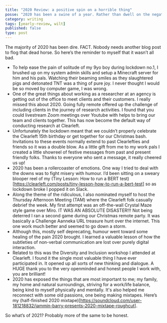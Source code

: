 ```yaml
---
title: "2020 Review: a positive spin on a horrible thing"
posse: "2020 has been a swine of a year. Rather than dwell on the negatives I wanted to share some of the positives."
category: writing
tags: [yearly-review, wilt]
published: false
type: post
---
```


The majority of 2020 has been dire. FACT. Nobody needs another blog post to flog that dead horse. So here’s the reminder to myself that it wasn’t all bad.

* To help ease the pain of solitude of my 9yo boy during lockdown no.1, I brushed up on my system admin skills and setup a Minecraft server for him and his pals. Watching their beaming smiles as they slaughtered pigs and detonated TNT was a thing of pure joy. I never thought I would be so moved by computer game, I was wrong.
* One of the great things about working as a researcher at an agency is getting out of the office to meet clients and their customers. I really missed this about 2020. Going fully remote offered up the challenge of including clients in the journey of research activities. I found that you could livestream Zoom meetings over Youtube with helps to bring our team and clients together. This has now become the default way of conducting research at Clearleft.
* Unfortunately the lockdown meant that we couldn’t properly celebrate the Clearleft 15th birthday or get together for our Christmas bash. Invitations to these events normally extend to past Clearlefties and friends so it was a double blow. As a little gift from me to my work pals I created a little showreel of festive messages from past and present friendly folks. Thanks to everyone who sent a message, it really cheered us up!
* 2020 has been a rollercoaster of emotions. One way I tried to deal with the downs was to fight misery with humour. I’d been sitting on a sweary blooper reel of my (Tiny Lesson: How to run a BERT test)[https://clearleft.com/posts/tiny-lesson-how-to-run-a-bert-test] so as lockdown broke I popped it on Slack.
* Along the theme of the ridiculous, I also nominated myself to host the Thursday Afternoon Meeting (TAM) where the Clearleft folk casually debrief the week. My first attempt was an off-the-wall Crystal Maze style game over Miro. IT WAS AN ABSOLUTE DISASTER!!! Not being deterred I ran a second game during our Christmas remote party. It was basically a Challenge Aanneka URL treasure hunt over the internet. This one work much better and seemed to go down a storm.
* Although this, mostly self deprecating, humour went toward some healing of the pain 2020 brought. I learned a valuable lesson of how the subtleties of non-verbal communication are lost over purely digital interaction.
* Related to this was the Diversity and Inclusion workshop I attended at Clearleft. I found it the single most valuable thing I have ever participated in. It opened up all sorts of new thinking and dialogue. A HUGE thank you to the very openminded and honest people I work with, you are brilliant!
* 2020 has exposed the things that are most important to me; my family, my home and natural surroundings, striving for a work/life balance, being kind to myself physically and mentally. It's also helped me reconnect with some old passions, one being making mixtapes. Here’s my (half-finished 2020 mixtape)[https://soundcloud.com/user-181218832/jammin-barry-presents-2020-mixtape-roughcut].

So what’s of 2021? Probably more of the same to be honest.
